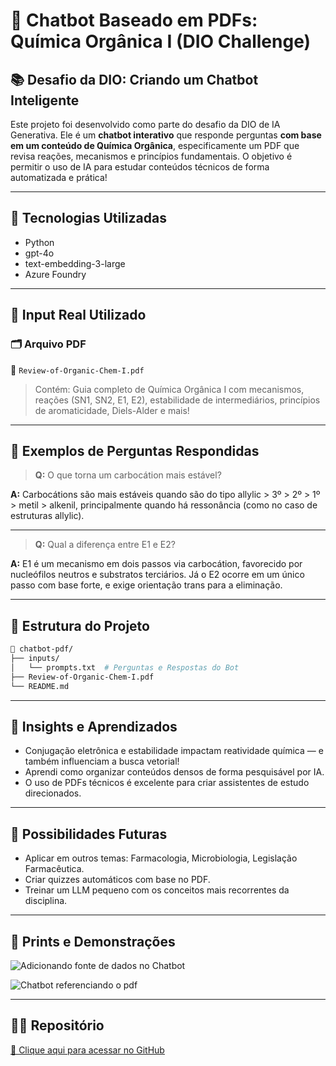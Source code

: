 # 🤖 Chatbot Baseado em PDFs: Química Orgânica I (DIO Challenge)

## 📚 Desafio da DIO: Criando um Chatbot Inteligente

Este projeto foi desenvolvido como parte do desafio da DIO de IA Generativa. Ele é um **chatbot interativo** que responde perguntas **com base em um conteúdo de Química Orgânica**, especificamente um PDF que revisa reações, mecanismos e princípios fundamentais. O objetivo é permitir o uso de IA para estudar conteúdos técnicos de forma automatizada e prática!

---

## 🧠 Tecnologias Utilizadas

- Python
- gpt-4o
- text-embedding-3-large
- Azure Foundry

---

## 🧾 Input Real Utilizado

### 🗂 Arquivo PDF
📄 `Review-of-Organic-Chem-I.pdf`

> Contém: Guia completo de Química Orgânica I com mecanismos, reações (SN1, SN2, E1, E2), estabilidade de intermediários, princípios de aromaticidade, Diels-Alder e mais!

---

## 💬 Exemplos de Perguntas Respondidas

> **Q:** O que torna um carbocátion mais estável?

**A:** Carbocátions são mais estáveis quando são do tipo allylic > 3º > 2º > 1º > metil > alkenil, principalmente quando há ressonância (como no caso de estruturas allylic).

---

> **Q:** Qual a diferença entre E1 e E2?

**A:** E1 é um mecanismo em dois passos via carbocátion, favorecido por nucleófilos neutros e substratos terciários. Já o E2 ocorre em um único passo com base forte, e exige orientação trans para a eliminação.

---

## 📂 Estrutura do Projeto

```bash
📁 chatbot-pdf/
├── inputs/
│   └── prompts.txt  # Perguntas e Respostas do Bot
├── Review-of-Organic-Chem-I.pdf
└── README.md
````

---

## 🧠 Insights e Aprendizados

* Conjugação eletrônica e estabilidade impactam reatividade química — e também influenciam a busca vetorial!
* Aprendi como organizar conteúdos densos de forma pesquisável por IA.
* O uso de PDFs técnicos é excelente para criar assistentes de estudo direcionados.

---

## 🔮 Possibilidades Futuras

* Aplicar em outros temas: Farmacologia, Microbiologia, Legislação Farmacêutica.
* Criar quizzes automáticos com base no PDF.
* Treinar um LLM pequeno com os conceitos mais recorrentes da disciplina.

---

## 📸 Prints e Demonstrações
![Adicionando fonte de dados no Chatbot](https://github.com/user-attachments/assets/c7747dbb-29af-465e-b753-227663fba999)

![Chatbot referenciando o pdf](https://github.com/user-attachments/assets/1e89ddbb-f497-4f94-806f-75ef7b591ce5)


---

## 👨‍🔬 Repositório

[🔗 Clique aqui para acessar no GitHub](https://github.com/Azaphz/personal-bot-dio)
